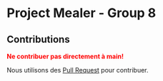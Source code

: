 # Project Mealer - Group 8

## Contributions

<b style="color:red">Ne contribuer pas directement à main!</b>

Nous utilisons des [Pull Request](https://docs.github.com/en/pull-requests/collaborating-with-pull-requests/proposing-changes-to-your-work-with-pull-requests/creating-a-pull-request) pour contribuer.
